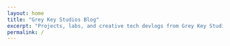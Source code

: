 ```yaml
---
layout: home
title: "Grey Key Studios Blog"
excerpt: "Projects, labs, and creative tech devlogs from Grey Key Studios."
permalink: /
---
```

